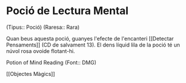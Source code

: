 # Poció de Lectura Mental

(Tipus:: Poció) (Raresa:: Rara)

Quan beus aquesta poció, guanyes l'efecte de l'encanteri [[Detectar Pensaments]] (CD de salvament 13). El dens líquid lila de la poció té un núvol rosa ovoide flotant-hi.

Potion of Mind Reading (Font:: DMG)

[[Objectes Màgics]]